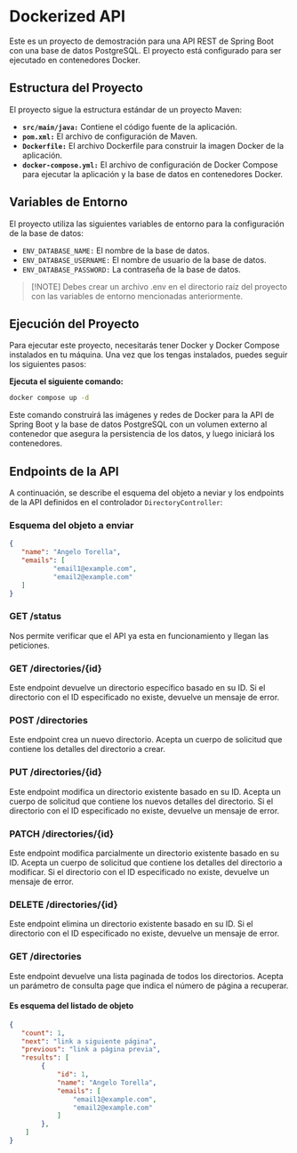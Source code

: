 # Dockerized API
Este es un proyecto de demostración para una API REST de Spring Boot con una base de datos PostgreSQL. El proyecto está configurado para ser ejecutado en contenedores Docker.

## Estructura del Proyecto
El proyecto sigue la estructura estándar de un proyecto Maven:

- **`src/main/java:`** Contiene el código fuente de la aplicación.
- **`pom.xml:`** El archivo de configuración de Maven.
- **`Dockerfile:`** El archivo Dockerfile para construir la imagen Docker de la aplicación.
- **`docker-compose.yml:`** El archivo de configuración de Docker Compose para ejecutar la aplicación y la base de datos en contenedores Docker.

## Variables de Entorno
El proyecto utiliza las siguientes variables de entorno para la configuración de la base de datos:

- `ENV_DATABASE_NAME:` El nombre de la base de datos.
- `ENV_DATABASE_USERNAME:` El nombre de usuario de la base de datos.
- `ENV_DATABASE_PASSWORD:` La contraseña de la base de datos.

>  [!NOTE]
> Debes crear un archivo .env en el directorio raíz del proyecto con las variables de entorno mencionadas anteriormente.

## Ejecución del Proyecto
Para ejecutar este proyecto, necesitarás tener Docker y Docker Compose instalados en tu máquina. Una vez que los tengas instalados, puedes seguir los siguientes pasos:

**Ejecuta el siguiente comando:**

```bash
docker compose up -d
```

Este comando construirá las imágenes y redes de Docker para la API de Spring Boot y la base de datos PostgreSQL con un volumen externo al contenedor que asegura la persistencia de los datos, y luego iniciará los contenedores.

## Endpoints de la API
A continuación, se describe el esquema del objeto a neviar y los endpoints de la API definidos en el controlador `DirectoryController`:

### Esquema del objeto a enviar
```json
{
   "name": "Angelo Torella",
   "emails": [
           "email1@example.com",
           "email2@example.com"
   ]
}
```
### GET /status 
Nos permite verificar que el API ya esta en funcionamiento y llegan las peticiones.

### GET /directories/{id}
Este endpoint devuelve un directorio específico basado en su ID. Si el directorio con el ID especificado no existe, devuelve un mensaje de error.

### POST /directories
Este endpoint crea un nuevo directorio. Acepta un cuerpo de solicitud que contiene los detalles del directorio a crear.

### PUT /directories/{id}
Este endpoint modifica un directorio existente basado en su ID. Acepta un cuerpo de solicitud que contiene los nuevos detalles del directorio. Si el directorio con el ID especificado no existe, devuelve un mensaje de error.

### PATCH /directories/{id}
Este endpoint modifica parcialmente un directorio existente basado en su ID. Acepta un cuerpo de solicitud que contiene los detalles del directorio a modificar. Si el directorio con el ID especificado no existe, devuelve un mensaje de error.

### DELETE /directories/{id}
Este endpoint elimina un directorio existente basado en su ID. Si el directorio con el ID especificado no existe, devuelve un mensaje de error.

### GET /directories
Este endpoint devuelve una lista paginada de todos los directorios. Acepta un parámetro de consulta page que indica el número de página a recuperar.

#### Es esquema del listado de objeto
```json
{
   "count": 1,
   "next": "link a siguiente página",
   "previous": "link a página previa",
   "results": [
        {
            "id": 1,
            "name": "Angelo Torella",
            "emails": [
                "email1@example.com",
                "email2@example.com"
            ]
        },
    ]
}
```